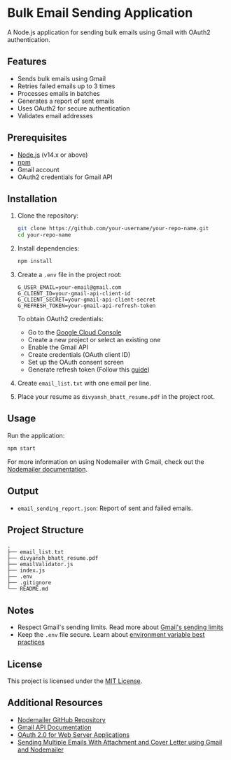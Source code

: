 # Bulk Email Sending Application

A Node.js application for sending bulk emails using Gmail with OAuth2 authentication.

## Features

- Sends bulk emails using Gmail
- Retries failed emails up to 3 times
- Processes emails in batches
- Generates a report of sent emails
- Uses OAuth2 for secure authentication
- Validates email addresses

## Prerequisites

- [Node.js](https://nodejs.org/) (v14.x or above)
- [npm](https://www.npmjs.com/)
- Gmail account
- OAuth2 credentials for Gmail API

## Installation

1. Clone the repository:
   ```bash
   git clone https://github.com/your-username/your-repo-name.git
   cd your-repo-name
   ```

2. Install dependencies:
   ```bash
   npm install
   ```

3. Create a `.env` file in the project root:
   ```
   G_USER_EMAIL=your-email@gmail.com
   G_CLIENT_ID=your-gmail-api-client-id
   G_CLIENT_SECRET=your-gmail-api-client-secret
   G_REFRESH_TOKEN=your-gmail-api-refresh-token
   ```

   To obtain OAuth2 credentials:
   - Go to the [Google Cloud Console](https://console.cloud.google.com/)
   - Create a new project or select an existing one
   - Enable the Gmail API
   - Create credentials (OAuth client ID)
   - Set up the OAuth consent screen
   - Generate refresh token (Follow this [guide](https://developers.google.com/identity/protocols/oauth2/web-server#httprest_3))

4. Create `email_list.txt` with one email per line.

5. Place your resume as `divyansh_bhatt_resume.pdf` in the project root.

## Usage

Run the application:
```bash
npm start
```

For more information on using Nodemailer with Gmail, check out the [Nodemailer documentation](https://nodemailer.com/usage/using-gmail/).

## Output

- `email_sending_report.json`: Report of sent and failed emails.

## Project Structure

```
.
├── email_list.txt
├── divyansh_bhatt_resume.pdf
├── emailValidator.js
├── index.js
├── .env
├── .gitignore
└── README.md
```

## Notes

- Respect Gmail's sending limits. Read more about [Gmail's sending limits](https://support.google.com/a/answer/166852?hl=en)
- Keep the `.env` file secure. Learn about [environment variable best practices](https://www.twilio.com/blog/2017/01/how-to-set-environment-variables.html)

## License

This project is licensed under the [MIT License](https://opensource.org/licenses/MIT).

## Additional Resources

- [Nodemailer GitHub Repository](https://github.com/nodemailer/nodemailer)
- [Gmail API Documentation](https://developers.google.com/gmail/api)
- [OAuth 2.0 for Web Server Applications](https://developers.google.com/identity/protocols/oauth2/web-server)
- [Sending Multiple Emails With Attachment and Cover Letter using Gmail and Nodemailer][def]

[def]: https://www.notion.so/Sending-Multiple-Emails-With-Attachment-and-Cover-Letter-using-Gmail-and-Nodemailer-114fed47ba1f80c4a475c11cd2a11705?pvs=4